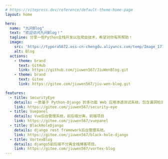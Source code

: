 ```yaml
---
# https://vitepress.dev/reference/default-theme-home-page
layout: home

hero:
  name: "九问Blog"
  text: "欢迎访问九问Blog！"
  tagline: 分享一些Python全栈开发以及爬虫技术，希望对你有所帮助！
  image:
    src: 'https://typora5672.oss-cn-chengdu.aliyuncs.com/temp/Image_1711162914066.jpg'
    alt: Blog
  actions:
    - theme: brand
      text: GitHub
      link: https://github.com/jiuwen567/JiuWenBlog.git
    - theme: brand
      text: Gitee
      link: https://gitee.com/jiuwen567/jiu-wen-blog.git

features:
  - title: SecurityEye
    details: 一款基于 Python-Django 的多功能 Web 应用渗透测试系统，包含漏洞检测、目录识别、端口扫描、指纹识别、域名探测、旁站探测、信息泄露检测、网站权重探测等功能。
    link: https://gitee.com/jiuwen567/security-eye
  - title: Vuepanel
    details: Vue后台管理系统，前后端分离，前端项目
    link: https://gitee.com/jiuwen567/vuepanel
  - title: BlackHoleDjango
    details: django rest framework后台管理系统。
    link: https://gitee.com/jiuwen567/black-hole-django
  - title: VortexBlog
    details: django5前后端不分离全栈博客项目。
    link: https://gitee.com/jiuwen567/vortex-blog
---
```

